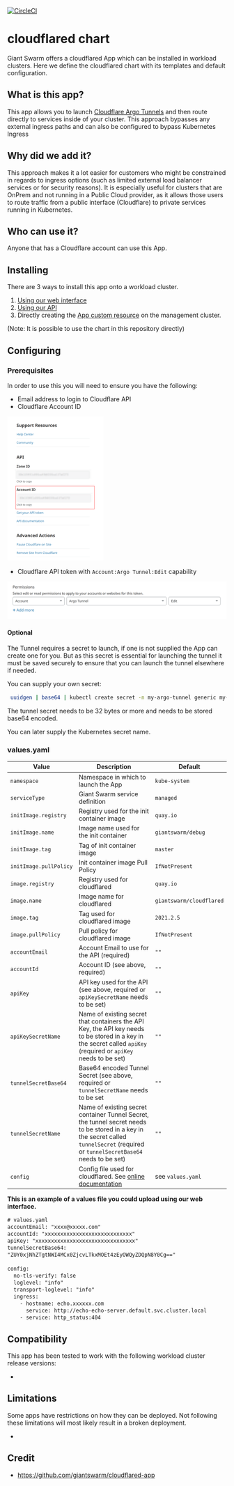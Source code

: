 [![CircleCI](https://circleci.com/gh/giantswarm/cloudflared-app.svg?style=shield)](https://circleci.com/gh/giantswarm/cloudflared-app)

# cloudflared chart

Giant Swarm offers a cloudflared App which can be installed in workload clusters.
Here we define the cloudflared chart with its templates and default configuration.

## What is this app?
This app allows you to launch [Cloudflare Argo Tunnels](https://www.cloudflare.com/en-gb/products/argo-tunnel/)
and then route directly to services inside of your cluster. This approach
bypasses any external ingress paths and can also be configured to bypass
Kubernetes Ingress

## Why did we add it?
This approach makes it a lot easier for customers who might be constrained in
regards to ingress options (such as limited external load balancer services or
for security reasons). It is especially useful for clusters that are OnPrem and
not running in a Public Cloud provider, as it allows those users to route
traffic from a public interface (Cloudflare) to private services running in Kubernetes.

## Who can use it?
Anyone that has a Cloudflare account can use this App.


## Installing

There are 3 ways to install this app onto a workload cluster.

1. [Using our web interface](https://docs.giantswarm.io/ui-api/web/app-platform/#installing-an-app)
2. [Using our API](https://docs.giantswarm.io/api/#operation/createClusterAppV5)
3. Directly creating the [App custom resource](https://docs.giantswarm.io/ui-api/management-api/crd/apps.application.giantswarm.io/) on the management cluster.

(Note: It is possible to use the chart in this repository directly)

## Configuring

### Prerequisites
In order to use this you will need to ensure you have the following:

- Email address to login to Cloudflare API
- Cloudflare Account ID

![Cloudflare Account ID](https://raw.githubusercontent.com/giantswarm/cloudflared-app/main/accountid.png)
- Cloudflare API token with `Account:Argo Tunnel:Edit` capability

![Cloudflare API Token](https://raw.githubusercontent.com/giantswarm/cloudflared-app/main/apitoken.png)

#### Optional
The Tunnel requires a secret to launch, if one is not supplied the App can
create one for you. But as this secret is essential for launching the tunnel it
must be saved securely to ensure that you can launch the tunnel elsewhere if
needed.

You can supply your own secret:

```bash
 uuidgen | base64 | kubectl create secret -n my-argo-tunnel generic my-tunnel-secret --from-file=tunnelSecret=/dev/stdin
```

The tunnel secret needs to be 32 bytes or more and needs to be stored base64
encoded.

You can later supply the Kubernetes secret name.

### values.yaml
|Value                  |Description|Default|
|-----------------------|-----------|-------|
|`namespace`            | Namespace in which to launch the App        | `kube-system` |
|`serviceType`          | Giant Swarm service definition              | `managed` |
|`initImage.registry`   | Registry used for the init container image  | `quay.io` |
|`initImage.name`       | Image name used for the init container      | `giantswarm/debug` |
|`initImage.tag`        | Tag of init container image                 | `master` |
|`initImage.pullPolicy` | Init container image Pull Policy            | `IfNotPresent` |
|`image.registry`       | Registry used for cloudflared               | `quay.io` |
|`image.name`           | Image name for cloudflared                  | `giantswarm/cloudflared` |
|`image.tag`            | Tag used for cloudflared image              | `2021.2.5` |
|`image.pullPolicy`     | Pull policy for cloudflared image           | `IfNotPresent` |
|`accountEmail`         | Account Email to use for the API (required) | `""` |
|`accountId`            | Account ID (see above, required)            | `""` |
|`apiKey`               | API key used for the API (see above, required or `apiKeySecretName` needs to be set) | `""` |
|`apiKeySecretName`     | Name of existing secret that containers the API Key, the API key needs to be stored in a key in the secret called `apiKey` (required or `apiKey` needs to be set) | `""` |
|`tunnelSecretBase64`   | Base64 encoded Tunnel Secret (see above, required or `tunnelSecretName` needs to be set | `""` |
|`tunnelSecretName`     | Name of existing secret container Tunnel Secret, the tunnel secret needs to be stored in a key in the secret called `tunnelSecret` (required or `tunnelSecretBase64` needs to be set) | `""` |
|`config`               | Config file used for cloudflared. See [online documentation](https://developers.cloudflare.com/cloudflare-one/connections/connect-apps/configuration/config) | see `values.yaml` |


**This is an example of a values file you could upload using our web interface.**
```
# values.yaml
accountEmail: "xxxx@xxxxx.com"
accountId: "xxxxxxxxxxxxxxxxxxxxxxxxxxxx"
apiKey: "xxxxxxxxxxxxxxxxxxxxxxxxxxxxxxxx"
tunnelSecretBase64: "ZUY0xjNhZTgtNWI4MCx0ZjcvLTkxMOEt4zEyOWQyZDQpN8Y0Cg=="

config:
  no-tls-verify: false
  loglevel: "info"
  transport-loglevel: "info"
  ingress:
    - hostname: echo.xxxxxx.com
      service: http://echo-echo-server.default.svc.cluster.local
    - service: http_status:404

```

## Compatibility

This app has been tested to work with the following workload cluster release versions:

*

## Limitations

Some apps have restrictions on how they can be deployed.
Not following these limitations will most likely result in a broken deployment.

*

## Credit

* https://github.com/giantswarm/cloudflared-app
